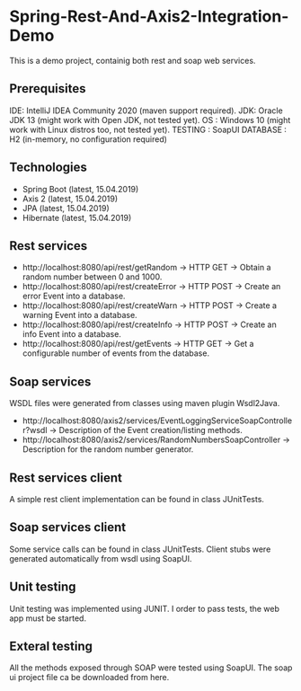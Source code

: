 # Spring-Rest-And-Axis2-Integration-Demo
This is a demo project, containig both rest and soap web services. 

## Prerequisites

IDE: IntelliJ IDEA Community 2020 (maven support required).
JDK: Oracle JDK 13 (might work with Open JDK, not tested yet).
OS : Windows 10 (might work with Linux distros too, not tested yet).
TESTING : SoapUI
DATABASE : H2 (in-memory, no configuration required)

## Technologies
* Spring Boot (latest, 15.04.2019)
* Axis 2 (latest, 15.04.2019)
* JPA (latest, 15.04.2019)
* Hibernate (latest, 15.04.2019)

## Rest services

* http://localhost:8080/api/rest/getRandom -> HTTP GET -> Obtain a random number between 0 and 1000.
* http://localhost:8080/api/rest/createError -> HTTP POST -> Create an error Event into a database.
* http://localhost:8080/api/rest/createWarn -> HTTP POST -> Create a warning Event into a database.
* http://localhost:8080/api/rest/createInfo -> HTTP POST -> Create an info Event into a database.
* http://localhost:8080/api/rest/getEvents -> HTTP GET -> Get a configurable number of events from the database.

## Soap services
WSDL files were generated from classes using maven plugin Wsdl2Java.
* http://localhost:8080/axis2/services/EventLoggingServiceSoapController?wsdl -> Description of the Event creation/listing methods.
* http://localhost:8080/axis2/services/RandomNumbersSoapController -> Description for the random number generator.


## Rest services client
A simple rest client implementation can be found in class JUnitTests.

## Soap services client
Some service calls can be found in class JUnitTests. Client stubs were generated automatically from wsdl using SoapUI.

## Unit testing
Unit testing was implemented using JUNIT. I order to pass tests, the web app must be started.

## Exteral testing
All the methods exposed through SOAP were tested using SoapUI. The soap ui project file ca be downloaded from here.


